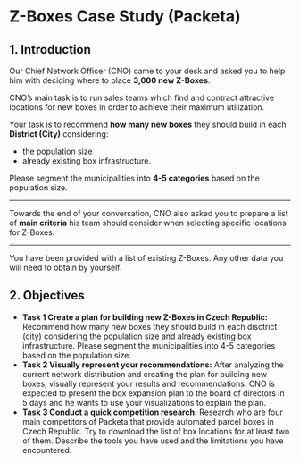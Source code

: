 # Z-Boxes Case Study (Packeta)

## 1. Introduction

Our Chief Network Officer (CNO) came to your desk and asked you to help him with deciding where to place **3,000 new Z-Boxes**. 

CNO’s main task is to run sales teams which find and contract attractive locations for new boxes in order to achieve their maximum utilization. 

Your task is to recommend **how many new boxes** they should build in each **District (City)** considering:
- the population size
- already existing box infrastructure.

Please segment the municipalities into **4-5 categories** based on the population size.

---

Towards the end of your conversation, CNO also asked you to prepare a list of **main criteria** his team should consider when selecting specific locations for Z-Boxes.

---

You have been provided with a list of existing Z-Boxes. Any other data you will need to obtain by yourself.

## 2. Objectives

- **Task 1 Create a plan for building new Z-Boxes in Czech Republic:** Recommend how many new boxes they should build in each disctrict (city) considering the population size and already existing box infrastructure. Please segment the municipalities into 4-5 categories based on the population size.
- **Task 2 Visually represent your recommendations:** After analyzing the current network distribution and creating the plan for building new boxes, visually represent your results and recommendations. CNO is expected to present the box expansion plan to the board of directors in 5 days and he wants to use your visualizations to explain the plan.
- **Task 3 Conduct a quick competition research:** Research who are four main competitors of Packeta that provide automated parcel boxes in Czech Republic. Try to download the list of box locations for at least two of them. Describe the tools you have used and the limitations you have encountered.

